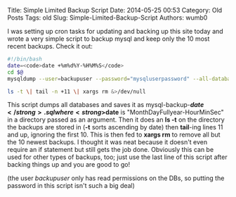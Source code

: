 Title: Simple Limited Backup Script
Date: 2014-05-25 00:53
Category: Old Posts
Tags: old
Slug: Simple-Limited-Backup-Script
Authors: wumb0

I was setting up cron tasks for updating and backing up this site today and wrote a very simple script to backup mysql and keep only the 10 most recent backups. Check it out:

```bash
#!/bin/bash
date=<code>date +%m%d%Y-%H%M%S</code>
cd $@
mysqldump --user=backupuser --password="mysqluserpassword" --all-databases --add-drop-table 2>/dev/null > mysql-backup-$date.sql

ls -t \| tail -n +11 \| xargs rm &>/dev/null
```
This script dumps all databases and saves it as mysql-backup-<strong>$date</strong>.sql where <strong>$date</strong> is "MonthDayFullyear-HourMinSec" in a directory passed as an argument.
Then it does an <strong>ls -t</strong> on the directory the backups are stored in (<strong>-t</strong> sorts ascending by date) then <strong>tail</strong>-ing lines 11 and up, ignoring the first 10. This is then fed to <strong>xargs rm</strong> to remove all but the 10 newest backups. I thought it was neat because it doesn't even require an if statement but still gets the job done. Obviously this can be used for other types of backups, too; just use the last line of this script after backing things up and you are good to go!

(the user <em>backupuser</em> only has read permissions on the DBs, so putting the password in this script isn't such a big deal)

